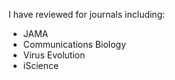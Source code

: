 I have reviewed for journals including:
- JAMA
- Communications Biology
- Virus Evolution
- iScience
